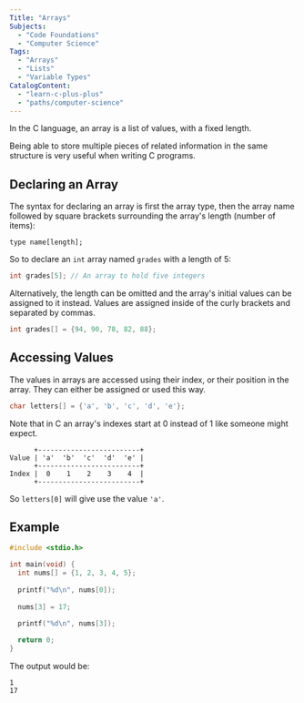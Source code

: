 ```yaml
---
Title: "Arrays"
Subjects:
  - "Code Foundations"
  - "Computer Science"
Tags:
  - "Arrays"
  - "Lists"
  - "Variable Types"
CatalogContent:
  - "learn-c-plus-plus"
  - "paths/computer-science"
---
```


In the C language, an array is a list of values, with a fixed length.  

Being able to store multiple pieces of related information in the same structure is very useful when writing C programs.

## Declaring an Array

The syntax for declaring an array is first the array type, then the array name followed by square brackets surrounding the array's length (number of items):

```pseudo
type name[length];
```

So to declare an `int` array named `grades` with a length of 5:

```c
int grades[5]; // An array to hold five integers
```

Alternatively, the length can be omitted and the array's initial values can be assigned to it instead. Values are assigned inside of the curly brackets and separated by commas.

```c
int grades[] = {94, 90, 78, 82, 88};
```

## Accessing Values

The values in arrays are accessed using their index, or their position in the array. They can either be assigned or used this way.

```c
char letters[] = {'a', 'b', 'c', 'd', 'e'}; 
```

Note that in C an array's indexes start at 0 instead of 1 like someone might expect.

```pseudo
      +-------------------------+
Value | 'a'  'b'  'c'  'd'  'e' |
      +-------------------------+
Index |  0    1    2    3    4  |
      +-------------------------+
```

So `letters[0]` will give use the value `'a'`.


## Example

```c
#include <stdio.h>

int main(void) {
  int nums[] = {1, 2, 3, 4, 5};
  
  printf("%d\n", nums[0]);
  
  nums[3] = 17;
  
  printf("%d\n", nums[3]);

  return 0;
}
```

The output would be:

```shell
1
17
```
